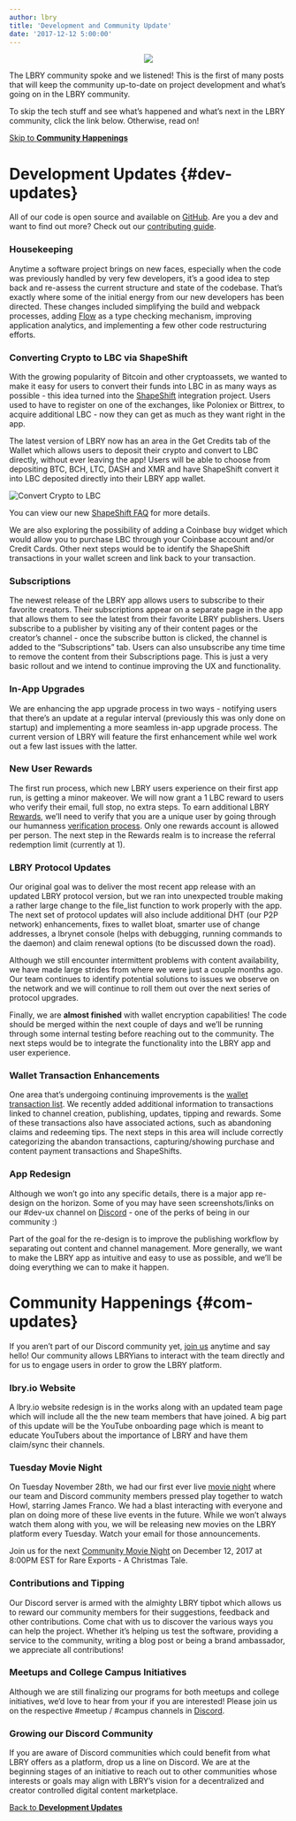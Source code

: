 ```yaml
---
author: lbry
title: 'Development and Community Update'
date: '2017-12-12 5:00:00'
---
```

<center><img src="https://spee.ch/53640dcec6744ce9da9b326fe44f9d6e7572be83/LBRYteam.jpg"/></center>

The LBRY community spoke and we listened! This is the first of many posts that will keep the community up-to-date on project development and what’s going on in the LBRY community. 

To skip the tech stuff and see what’s happened and what’s next in the LBRY community, click the link below. Otherwise, read on!

[Skip to **Community Happenings**](#com-updates)

# Development Updates  {#dev-updates}
All of our code is open source and available on [GitHub](https://github.com/lbryio). Are you a dev and want to find out more? Check out our [contributing guide](https://lbry.io/faq/contributing). 

### Housekeeping
Anytime a software project brings on new faces, especially when the code was previously handled by very few developers, it’s a good idea to step back and re-assess the current structure and state of the codebase. That’s exactly where some of the initial energy from our new developers has been directed. These changes included simplifying the build and webpack processes, adding [Flow](https://hackernoon.com/type-checking-in-javascript-getting-started-with-flow-8532c11aceb3) as a type checking mechanism, improving application analytics, and implementing a few other code restructuring efforts. 

### Converting Crypto to LBC via ShapeShift
With the growing popularity of Bitcoin and other cryptoassets, we wanted to make it easy for users to convert their funds into LBC in as many ways as possible - this idea turned into the [ShapeShift](https://shapeshift.io) integration project. Users used to have to register on one of the exchanges, like Poloniex or Bittrex, to acquire additional LBC - now they can get as much as they want right in the app.

The latest version of LBRY now has an area in the Get Credits tab of the Wallet which allows users to deposit their crypto and convert to LBC directly, without ever leaving the app! Users will be able to choose from depositing BTC, BCH, LTC, DASH and XMR and have ShapeShift convert it into LBC deposited directly into their LBRY app wallet. 

![Convert Crypto to LBC](https://spee.ch/3/convertcrypto1.JPG)

You can view our new [ShapeShift FAQ](https://lbry.io/faq/shapeshift) for more details.

We are also exploring the possibility of adding a Coinbase buy widget which would allow you to purchase LBC through your Coinbase account and/or Credit Cards. Other next steps would be to identify the ShapeShift transactions in your wallet screen and link back to your transaction.

### Subscriptions
The newest release of the LBRY app allows users to subscribe to their favorite creators. Their subscriptions appear on a separate page in the app that allows them to see the latest from their favorite LBRY publishers. Users subscribe to a publisher by visiting any of their content pages or the creator’s channel - once the subscribe button is clicked, the channel is added to the “Subscriptions” tab. Users can also unsubscribe any time time to remove the content from their Subscriptions page. This is just a very basic rollout and we intend to continue improving the UX and functionality. 

### In-App Upgrades
We are enhancing the app upgrade process in two ways - notifying users that there’s an update at a regular interval (previously this was only done on startup) and implementing a more seamless in-app upgrade process. The current version of LBRY will feature the first enhancement while wel work out a few last issues with the latter.

### New User Rewards
The first run process, which new LBRY users experience on their first app run, is getting a minor makeover. We will now grant a 1 LBC reward to users who verify their email, full stop, no extra steps. To earn additional LBRY [Rewards](https://lbry.io/faq/rewards), we’ll need to verify that you are a unique user by going through our humanness [verification process](https://lbry.io/faq/identity-requirements). Only one rewards account is allowed per person. The next step in the Rewards realm is to increase the referral redemption limit (currently at 1).  

### LBRY Protocol Updates
Our original goal was to deliver the most recent app release with an updated LBRY protocol version, but we ran into unexpected trouble making a rather large change to the file_list function to work properly with the app. The next set of protocol updates will also include additional DHT (our P2P network) enhancements, fixes to wallet bloat, smarter use of change addresses, a lbrynet console (helps with debugging, running commands to the daemon) and claim renewal options (to be discussed down the road). 

Although we still encounter intermittent problems with content availability, we have made large strides from where we were just a couple months ago. Our team continues to identify potential solutions to issues we observe on the network and we will continue to roll them out over the next series of protocol upgrades.

Finally, we are **almost finished** with wallet encryption capabilities! The code should be merged within the next couple of days and we’ll be running through some internal testing before reaching out to the community. The next steps would be to integrate the functionality into the LBRY app and user experience. 

### Wallet Transaction Enhancements
One area that’s undergoing continuing improvements is the [wallet transaction list](https://lbry.io/faq/transaction-types). We recently added additional information to transactions linked to channel creation, publishing, updates, tipping and rewards. Some of these transactions also have associated actions, such as abandoning claims and redeeming tips. The next steps in this area will include correctly categorizing the abandon transactions, capturing/showing purchase and content payment transactions and ShapeShifts. 


### App Redesign
Although we won’t go into any specific details, there is a major app re-design on the horizon. Some of you may have seen screenshots/links on our #dev-ux channel on [Discord](https://chat.lbry.io) - one of the perks of being in our community :)

Part of the goal for the re-design is to improve the publishing workflow by separating out content and channel management. More generally, we want to make the LBRY app as intuitive and easy to use as possible, and we’ll be doing everything we can to make it happen.  

# Community Happenings {#com-updates}
If you aren’t part of our Discord community yet, [join us](https://chat.lbry.io) anytime and say hello! Our community allows LBRYians to interact with the team directly and for us to engage users in order to grow the LBRY platform. 

### lbry.io Website
A lbry.io website redesign is in the works along with an updated team page which will include all the the new team members that have joined. A big part of this update will be the YouTube onboarding page which is meant to educate YouTubers about the importance of LBRY and have them claim/sync their channels. 

### Tuesday Movie Night
On Tuesday November 28th, we had our first ever live [movie night](https://lbry.io/news/howl-with-us) where our team and Discord community members pressed play together to watch Howl, starring James Franco. We had a blast interacting with everyone and plan on doing more of these live events in the future. While we won’t always watch them along with you, we will be releasing new movies on the LBRY platform every Tuesday. Watch your email for those announcements.

Join us for the next [Community Movie Night](https://lbry.io/news/a-very-special-holiday-special) on December 12, 2017 at 8:00PM EST for Rare Exports - A Christmas Tale.

### Contributions and Tipping
Our Discord server is armed with the almighty LBRY tipbot which allows us to reward our community members for their suggestions, feedback and other contributions. Come chat with us to discover the various ways you can help the project. Whether it’s helping us test the software, providing a service to the community, writing a blog post or being a brand ambassador, we appreciate all contributions! 

### Meetups and College Campus Initiatives
Although we are still finalizing our programs for both meetups and college initiatives, we’d love to hear from your if you are interested! Please join us on the respective #meetup / #campus channels in [Discord](https//chat.lbry.io).

### Growing our Discord Community
If you are aware of Discord communities which could benefit from what LBRY offers as a platform, drop us a line on Discord. We are at the beginning stages of an initiative to reach out to other communities whose interests or goals may align with LBRY’s vision for a decentralized and creator controlled digital content marketplace. 

[Back to **Development Updates**](#dev-updates)
